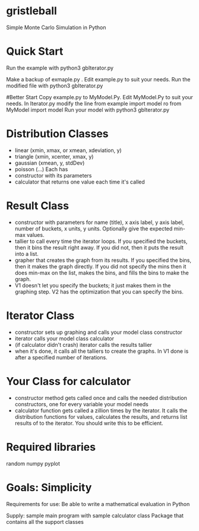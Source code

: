# gristleball
Simple Monte Carlo Simulation in Python

# Quick Start
Run the example with 
python3 gbIterator.py

Make a backup of exmaple.py . 
Edit example.py to suit your needs. 
Run the modified file with 
python3 gbIterator.py

#Better Start
Copy example.py to MyModel.Py. 
Edit MyModel.Py to suit your needs.
In Iterator.py modify the line
from example import model
ro
from MyModel import model
Run your model with 
python3 gbIterator.py

# Distribution Classes
* linear (xmin, xmax, or xmean, xdeviation, y)
* triangle (xmin, xcenter, xmax, y)
* gaussian (xmean, y, stdDev)
* poisson (…)
Each has 
* constructor with its parameters
* calculator that returns one value each time it's called

# Result Class
* constructor with parameters for name (title), x axis label, y axis label, number of buckets, x units, y units. Optionally give the expected min-max values. 
* tallier to call every time the iterator loops. If you specified the buckets, then it bins the result right away. If you did not, then it puts the result into a list. 
* grapher that creates the graph from its results. If you specified the bins, then it makes the graph directly. If you did not specify the mins then it does min-max on the list, makes the bins, and fills the bins to make the graph. 
* V1 doesn't let you specify the buckets; it just makes them in the graphing step. V2 has the optimization that you can specify the bins. 

# Iterator Class 
* constructor sets up graphing and calls your model class constructor
* iterator calls your model class calculator
* (if calculator didn't crash) iterator calls the results tallier
* when it's done, it calls all the talliers to create the graphs. In V1 done is after a specified number of iterations. 

# Your Class for calculator
* constructor method gets called once and calls the needed distribution constructors, one for every variable your model needs
* calculator function gets called a zillion times by the iterator. It calls the distribution functions for values, calculates the results, and returns list results of to the iterator. You should write this to be efficient. 

# Required libraries
random
numpy
pyplot

# Goals: Simplicity
Requirements for use: 
Be able to write a mathematical evaluation in Python

Supply: sample main program with sample calculator class
Package that contains all the support classes
